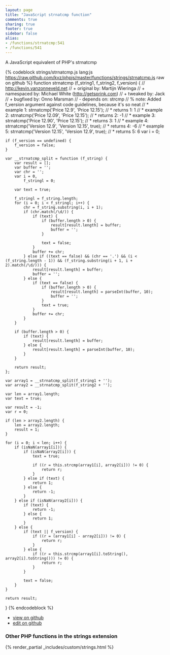 ```yaml
---
layout: page
title: "JavaScript strnatcmp function"
comments: true
sharing: true
footer: true
sidebar: false
alias:
- /functions/strnatcmp:541
- /functions/541
---
```

<!-- Generated by Rakefile:build -->
A JavaScript equivalent of PHP's strnatcmp

{% codeblock strings/strnatcmp.js lang:js https://raw.github.com/kvz/phpjs/master/functions/strings/strnatcmp.js raw on github %}
function strnatcmp (f_string1, f_string2, f_version) {
    // http://kevin.vanzonneveld.net
    // +   original by: Martijn Wieringa
    // + namespaced by: Michael White (http://getsprink.com)
    // +    tweaked by: Jack
    // +   bugfixed by: Onno Marsman
    // -    depends on: strcmp
    // %          note: Added f_version argument against code guidelines, because it's so neat
    // *     example 1: strnatcmp('Price 12.9', 'Price 12.15');
    // *     returns 1: 1
    // *     example 2: strnatcmp('Price 12.09', 'Price 12.15');
    // *     returns 2: -1
    // *     example 3: strnatcmp('Price 12.90', 'Price 12.15');
    // *     returns 3: 1
    // *     example 4: strnatcmp('Version 12.9', 'Version 12.15', true);
    // *     returns 4: -6
    // *     example 5: strnatcmp('Version 12.15', 'Version 12.9', true);
    // *     returns 5: 6
    var i = 0;

    if (f_version == undefined) {
        f_version = false;
    }

    var __strnatcmp_split = function (f_string) {
        var result = [];
        var buffer = '';
        var chr = '';
        var i = 0,
            f_stringl = 0;

        var text = true;

        f_stringl = f_string.length;
        for (i = 0; i < f_stringl; i++) {
            chr = f_string.substring(i, i + 1);
            if (chr.match(/\d/)) {
                if (text) {
                    if (buffer.length > 0) {
                        result[result.length] = buffer;
                        buffer = '';
                    }

                    text = false;
                }
                buffer += chr;
            } else if ((text == false) && (chr == '.') && (i < (f_string.length - 1)) && (f_string.substring(i + 1, i + 2).match(/\d/))) {
                result[result.length] = buffer;
                buffer = '';
            } else {
                if (text == false) {
                    if (buffer.length > 0) {
                        result[result.length] = parseInt(buffer, 10);
                        buffer = '';
                    }
                    text = true;
                }
                buffer += chr;
            }
        }

        if (buffer.length > 0) {
            if (text) {
                result[result.length] = buffer;
            } else {
                result[result.length] = parseInt(buffer, 10);
            }
        }

        return result;
    };

    var array1 = __strnatcmp_split(f_string1 + '');
    var array2 = __strnatcmp_split(f_string2 + '');

    var len = array1.length;
    var text = true;

    var result = -1;
    var r = 0;

    if (len > array2.length) {
        len = array2.length;
        result = 1;
    }

    for (i = 0; i < len; i++) {
        if (isNaN(array1[i])) {
            if (isNaN(array2[i])) {
                text = true;

                if ((r = this.strcmp(array1[i], array2[i])) != 0) {
                    return r;
                }
            } else if (text) {
                return 1;
            } else {
                return -1;
            }
        } else if (isNaN(array2[i])) {
            if (text) {
                return -1;
            } else {
                return 1;
            }
        } else {
            if (text || f_version) {
                if ((r = (array1[i] - array2[i])) != 0) {
                    return r;
                }
            } else {
                if ((r = this.strcmp(array1[i].toString(), array2[i].toString())) != 0) {
                    return r;
                }
            }

            text = false;
        }
    }

    return result;
}
{% endcodeblock %}

 - [view on github](https://github.com/kvz/phpjs/blob/master/functions/strings/strnatcmp.js)
 - [edit on github](https://github.com/kvz/phpjs/edit/master/functions/strings/strnatcmp.js)

### Other PHP functions in the strings extension
{% render_partial _includes/custom/strings.html %}

